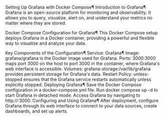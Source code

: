 Setting Up Grafana with Docker Compose¶
Introduction to Grafana¶
Grafana is an open-source platform for monitoring and observability. It allows you to query, visualize, alert on, and understand your metrics no matter where they are stored.

Docker Compose Configuration for Grafana¶
This Docker Compose setup deploys Grafana in a Docker container, providing a powerful and flexible way to visualize and analyze your data.

Key Components of the Configuration¶
Service: Grafana¶
Image: grafana/grafana is the Docker image used for Grafana.
Ports:
3000:3000 maps port 3000 on the host to port 3000 in the container, where Grafana's web interface is accessible.
Volumes:
grafana-storage:/var/lib/grafana provides persistent storage for Grafana's data.
Restart Policy: unless-stopped ensures that the Grafana service restarts automatically unless explicitly stopped.
Deploying Grafana¶
Save the Docker Compose configuration in a docker-compose.yml file.
Run docker compose up -d to start Grafana in detached mode.
Access Grafana by navigating to http://<host-ip>:3000.
Configuring and Using Grafana¶
After deployment, configure Grafana through its web interface to connect to your data sources, create dashboards, and set up alerts.